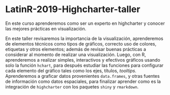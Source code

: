 # LatinR-2019-Highcharter-taller

En este curso aprenderemos como ser un experto en highcharter y conocer las mejores prácticas en visualización.

En este taller revisaremos la importancia de la visualización, aprenderemos de elementos técnicos como tipos de gráficos, correcto uso de colores, etiquetas y otros elementos; además de revisar buenas prácticas a considerar al momento de realizar una visualización. Luego, con R, aprenderemos a realizar simples, interactivos y efectivos gráficos usando solo la función `hchart`, para después estudiar las funciones para configurar cada elemento del gráfico tales como los ejes, títulos, _tooltips_. Aprenderemos a graficar datos provenientes `data.frames`, y otras fuentes de información como datos espaciales, para finalizar aprender como es la integración de `highcharter` con los paquetes `shiny` y `rmarkdown`.
